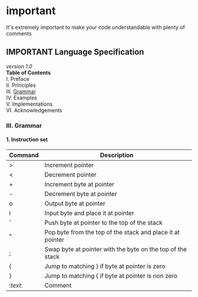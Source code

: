 # important

It's extremely important to make your code understandable with plenty of comments

## IMPORTANT Language Specification
*version 1.0*\
**Table of Contents**\
I. Preface\
II. Principles\
III. [Grammar](#grammar)\
IV. Examples\
V. Implementations\
VI. Acknowledgements

### III. Grammar <a name="grammar" ></a>
#### 1. Instruction set
| Command | Description       |
|---------|-------------------|
| \>      | Increment pointer |
| <       | Decrement pointer |
| +       | Increment byte at pointer |
| -       | Decrement byte at pointer |
| o       | Output byte at pointer |
| i       | Input byte and place it at pointer |
| ˇ       | Push byte at pointer to the top of the stack |
| ^       | Pop byte from the top of the stack and place it at pointer |
| ;       | Swap byte at pointer with the byte on the top of the stack |
| {       | Jump to matching } if byte at pointer is zero |
| }       | Jump to matching { if byte at pointer is non zero |
| :*text*: | Comment |
